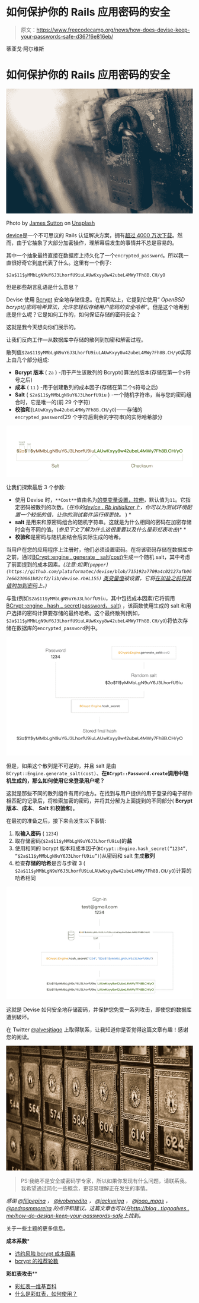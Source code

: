 # 如何保护你的 Rails 应用密码的安全

> 原文：<https://www.freecodecamp.org/news/how-does-devise-keep-your-passwords-safe-d367f6e816eb/>

蒂亚戈·阿尔维斯

# 如何保护你的 Rails 应用密码的安全

![WsIjDqCJh9Mkz5YnCe8qO38OOfEevfkleLBm](img/be285af21b49db77ab2dd1176f515cd0.png)

Photo by [James Sutton](https://unsplash.com/photos/FqaybX9ZiOU?utm_source=unsplash&utm_medium=referral&utm_content=creditCopyText) on [Unsplash](https://unsplash.com/search/photos/safe?utm_source=unsplash&utm_medium=referral&utm_content=creditCopyText)

[device](https://github.com/plataformatec/devise)是一个不可思议的 Rails 认证解决方案，拥有[超过 4000 万次下载](https://rubygems.org/gems/devise)。然而，由于它抽象了大部分加密操作，理解幕后发生的事情并不总是容易的。

其中一个抽象最终直接在数据库上持久化了一个`encrypted_password`。所以我一直很好奇它到底代表了什么。这里有一个例子:

`$2a$11$yMMbLgN9uY6J3LhorfU9iuLAUwKxyy8w42ubeL4MWy7Fh8B.CH/yO`

但是那些胡言乱语是什么意思？

Devise 使用 [Bcrypt](https://github.com/codahale/bcrypt-ruby) 安全地存储信息。在其网站上，它提到它使用“ *OpenBSD bcrypt()密码哈希算法，允许您轻松存储用户密码的安全哈希*”。但是这个哈希到底是什么呢？它是如何工作的，如何保证存储的密码安全？

这就是我今天想向你们展示的。

让我们反向工作—从数据库中存储的散列到加密和解密过程。

散列值`$2a$11$yMMbLgN9uY6J3LhorfU9iuLAUwKxyy8w42ubeL4MWy7Fh8B.CH/yO`实际上由几个部分组成:

*   **Bcrypt 版本** ( `2a` ) -用于产生该散列的 Bcrypt()算法的版本(存储在第一个`$`符号之后)
*   **成本** ( `11` ) -用于创建散列的成本因子(存储在第二个`$`符号之后)
*   **Salt** ( `$2a$11$yMMbLgN9uY6J3LhorfU9iu` ) -一个随机字符串，当与您的密码组合时，它是唯一的(前 29 个字符)
*   **校验和**(`LAUwKxyy8w42ubeL4MWy7Fh8B.CH/yO`)——存储的`encrypted_password`(29 个字符后剩余的字符串)的实际哈希部分

![C1o8LTw8UCfepc7Tq3m5Yd1VGcMcT4XpRkBD](img/71cbb02e62cfea7727cf2c184c840d91.png)

让我们探索最后 3 个参数:

*   使用 Devise 时，`**Cost**`值由名为[的类变量设置，拉伸](https://github.com/plataformatec/devise/blob/715192a7709a4c02127afb067e66230061b82cf2/lib/devise.rb#L74)，默认值为`11`。它指定密码被散列的次数。(*在你的[device . Rb initializer](https://github.com/plataformatec/devise/blob/715192a7709a4c02127afb067e66230061b82cf2/test/rails_app/config/initializers/devise.rb#L70)上，你可以为测试环境配置一个较低的值，让你的测试套件运行得更快。* ) *
*   **salt** 是用来和原密码组合的随机字符串。这就是为什么相同的密码在加密存储时会有不同的值。(*参见下文了解为什么这很重要以及什么是彩虹表攻击*)* *
*   **校验和**是密码与随机盐结合后实际生成的哈希。

当用户在您的应用程序上注册时，他们必须设置密码。在将该密码存储在数据库中之前，通过[BCrypt::engine . generate _ salt(cost)](https://www.rubydoc.info/github/codahale/bcrypt-ruby/BCrypt%2FEngine.generate_salt)生成一个随机 salt，其中考虑了前面提到的成本因素。*(注意:如果`[pepper](https://github.com/plataformatec/devise/blob/715192a7709a4c02127afb067e66230061b82cf2/lib/devise.rb#L155)` [类变量值](https://github.com/plataformatec/devise/blob/715192a7709a4c02127afb067e66230061b82cf2/lib/devise.rb#L155)被设置，它将[在加盐之前将其值附加到密码](https://github.com/plataformatec/devise/blob/715192a7709a4c02127afb067e66230061b82cf2/lib/devise/encryptor.rb#L9)上。)*

与盐(例如`$2a$11$yMMbLgN9uY6J3LhorfU9iu`，其中包括成本因素)它将调用[BCrypt::engine . hash _ secret(password，salt)](https://www.rubydoc.info/github/codahale/bcrypt-ruby/BCrypt%2FEngine.hash_secret) ，该函数使用生成的 salt 和用户选择的密码计算要存储的最终哈希。这个最终散列(例如，`$2a$11$yMMbLgN9uY6J3LhorfU9iuLAUwKxyy8w42ubeL4MWy7Fh8B.CH/yO`)将依次存储在数据库的`encrypted_password`列中。

![mKgk9fAildsnwkuXhmOU0SDIiflG-nI8FPUa](img/5da4ecafc4b58dae8f8e1fd59dd1dd83.png)

但是，如果这个散列是不可逆的，并且 salt 是由`BCrypt::Engine.generate_salt(cost)`、**在`BCrypt::Password.create`调用中随机生成的，那么如何使用它来登录用户呢？**

这就是那些不同的散列组件有用的地方。在找到与用户提供的用于登录的电子邮件相匹配的记录后，将检索加密的密码，并将其分解为上面提到的不同部分( **Bcrypt 版本**、**成本**、 **Salt** 和**校验和**)。

在最初的准备之后，接下来会发生以下事情:

1.  取**输入密码** ( `1234`)
2.  取存储密码(`$2a$11$yMMbLgN9uY6J3LhorfU9iu`)的**盐**
3.  使用相同的 bcrypt 版本和成本因子(`BCrypt::Engine.hash_secret(“1234”, “$2a$11$yMMbLgN9uY6J3LhorfU9iu”)`)从密码和 salt 生成**散列**
4.  检查**存储的哈希**是否与步骤 3 ( `$2a$11$yMMbLgN9uY6J3LhorfU9iuLAUwKxyy8w42ubeL4MWy7Fh8B.CH/yO`)计算的哈希相同

![kJxy3TSK0VJ3fVqfFcVjmCCPCdgm1HyBb9C8](img/3c43fb4edea2bddd748aece1dbb37068.png)

这就是 Devise 如何安全地存储密码，并保护您免受一系列攻击，即使您的数据库遭到破坏。

在 Twitter [@alvesjtiago](https://twitter.com/alvesjtiago) 上取得联系，让我知道你是否觉得这篇文章有趣！感谢您的阅读。

![Lo-yU9BkzXFiqwgk5JS4RAKntUaE4KffvT5-](img/973f0bdbaee36d5f63b7d5032a788db4.png)

> PS:我绝不是安全或密码学专家，所以如果你发现有什么问题，请联系我。我希望通过简化一些概念，更容易理解正在发生的事情。

*感谢 [@filipepina](https://twitter.com/filipepina) ， [@ivobenedito](https://twitter.com/ivobenedito) ， [@jackveiga](https://twitter.com/jackveiga) ， [@joao_mags](https://twitter.com/joao_mags) ， [@pedrosmmoreira](https://twitter.com/pedrosmmoreira) 的点评和建议。这篇文章也可以在[http://blog . tiagoalves . me/how-do-design-keep-your-passwords-safe](http://blog.tiagoalves.me/how-does-devise-keep-your-passwords-safe/)上找到。*

关于一些主题的更多信息。

**成本系数***

*   [违约风险 bcrypt 成本因素](https://labs.clio.com/bcrypt-cost-factor-4ca0a9b03966)
*   [bcrypt 的推荐轮数](https://security.stackexchange.com/questions/17207/recommended-of-rounds-for-bcrypt)

**彩虹表攻击****

*   [彩虹表—维基百科](https://en.wikipedia.org/wiki/Rainbow_table)
*   [什么是彩虹表，如何使用？](https://security.stackexchange.com/a/440)